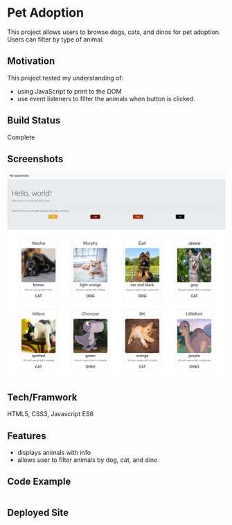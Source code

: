 # Pet Adoption
 
This project allows users to browse dogs, cats, and dinos for pet adoption. Users can filter by type of animal.

## Motivation

This project tested my understanding of:
- using JavaScript to print to the DOM
- use event listeners to filter the animals when button is clicked.


## Build Status

Complete

## Screenshots

![Alt text](/images/pet-adoption-screenshot.png "Pet Adoption")

## Tech/Framwork
HTML5, CSS3, Javascript ES6

## Features

- displays animals with info 
- allows user to filter animals by dog, cat, and dino

## Code Example 
```
```

## Deployed Site


